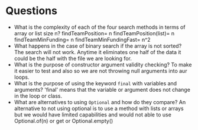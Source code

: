 # Questions

- What is the complexity of each of the four search methods in terms of array or list size n?
    findTeamPosition= n
    findTeamPosition(list)= n
    findTeamMinFunding= n
    findTeamMinFundingFast= n^2
- What happens in the case of binary search if the array is not sorted?
    The search will not work. Anytime it eliminates one half of the data it could be the half with
    the file we are looking for.
- What is the purpose of constructor argument validity checking?
    To make it easier to test and also so we are not throwing null arguments into aur loops.
- What is the purpose of using the keyword `final` with variables and arguments?
    'final' means that the variable or argument does not change in the loop or class.
- What are alternatives to using `Optional` and how do they compare?
    An alternative to not using optional is to use a method with lists or arrays but
    we would have limited capabilities and would not able to use Optional.of(n) or
    get or Optional.empty()
